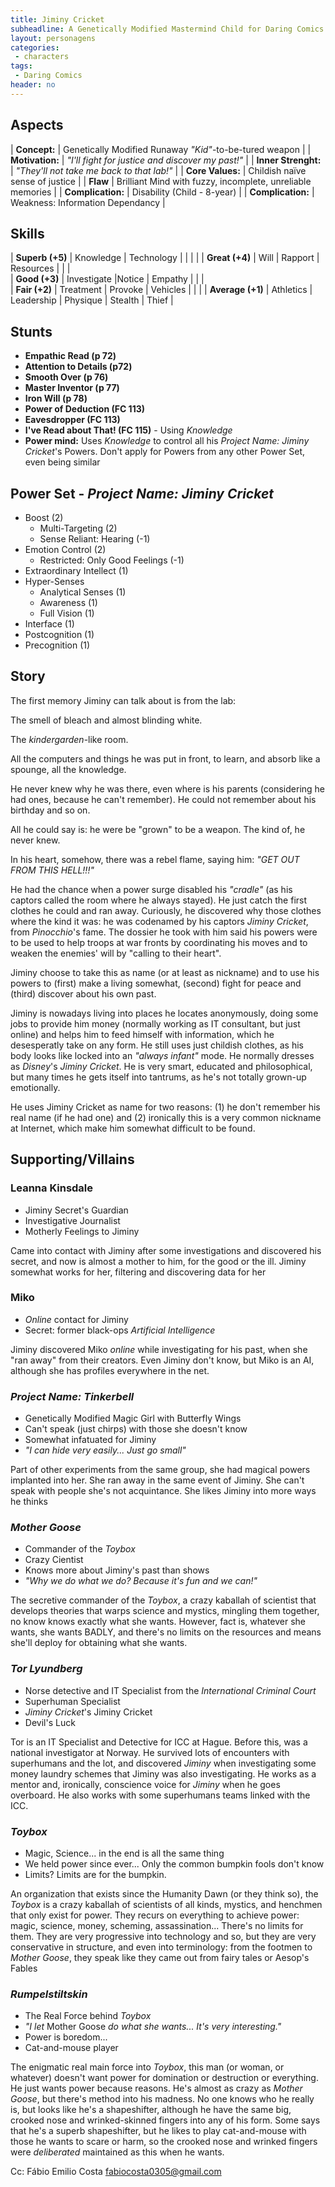 ```yaml
---
title: Jiminy Cricket
subheadline: A Genetically Modified Mastermind Child for Daring Comics
layout: personagens
categories:
 - characters
tags:
 - Daring Comics
header: no
---
```


## Aspects

| **Concept:**        | Genetically Modified Runaway _"Kid"_-to-be-tured weapon    |
| **Motivation:**     | _"I'll fight for justice and discover my past!"_           |
| **Inner Strenght:** | _"They'll not take me back to that lab!"_                  |
| **Core Values:**    | Childish naïve sense of justice                            |
| **Flaw**            | Brilliant Mind with fuzzy, incomplete, unreliable memories |
| **Complication:**   | Disability (Child - 8-year)                                |
| **Complication:**   | Weakness: Information Dependancy                           |

## Skills

| **Superb (+5)** | Knowledge | Technology  |   |   |   | 
| **Great (+4)** | Will | Rapport |  Resources |  |   |   
| **Good (+3)** | Investigate |Notice  | Empathy |   |   |  
| **Fair (+2)** |  Treatment | Provoke | Vehicles |   |   | 
| **Average (+1)** | Athletics | Leadership | Physique |  Stealth | Thief |

## Stunts


+ **Empathic Read (p 72)** 
+ **Attention to Details (p72)**
+ **Smooth Over (p 76)**
+ **Master Inventor (p 77)**
+ **Iron Will (p 78)**
+ **Power of Deduction (FC 113)**
+ **Eavesdropper (FC 113)**
+ **I've Read about That! (FC 115)** - Using _Knowledge_
+ **Power mind:** Uses _Knowledge_ to control all his _Project Name: Jiminy Cricket_'s Powers. Don't apply for Powers from any other Power Set, even being similar

## Power Set - _Project Name: Jiminy Cricket_

+ Boost (2)
	+ Multi-Targeting (2)
	+ Sense Reliant: Hearing (-1)
+ Emotion Control (2)
	+ Restricted: Only Good Feelings (-1)
+ Extraordinary Intellect (1)
+ Hyper-Senses 
	+ Analytical Senses (1)
	+ Awareness (1)
	+ Full Vision (1)
+ Interface (1)
+ Postcognition (1)
+ Precognition (1)

## Story


The first memory Jiminy can talk about is from the lab: 

The smell of bleach and almost blinding white. 

The _kindergarden_-like room.

All the computers and things he was put in front, to learn, and absorb like a spounge, all the knowledge.

He never knew why he was there, even where is his parents (considering he had ones, because he can't remember). He could not remember about his birthday and so on. 

All he could say is: he were be "grown" to be a weapon. The kind of, he never knew.

In his heart, somehow, there was a rebel flame, saying him: _"GET OUT FROM THIS HELL!!!"_

He had the chance when a power surge disabled his _"cradle"_ (as his captors called the room where he always stayed). He just catch the first clothes he could and ran away. Curiously, he discovered why those clothes where the kind it was: he was codenamed by his captors _Jiminy Cricket_, from _Pinocchio_'s fame. The dossier he took with him said his powers were to be used to help troops at war fronts by coordinating his moves and to weaken the enemies' will by "calling to their heart".

Jiminy choose to take this as name (or at least as nickname) and to use his powers to (first) make a living somewhat, (second) fight for peace and (third) discover about his own past.

Jiminy is nowadays living into places he locates anonymously, doing some jobs to provide him money  (normally working as IT consultant, but just online) and helps him to feed himself with information, which he desesperatly take on any form. He still uses just childish clothes, as his body looks like locked into an _"always infant"_ mode. He normally dresses as _Disney_'s _Jiminy Cricket_. He is very smart, educated and philosophical, but many times he gets itself into tantrums, as he's not totally grown-up emotionally.

He uses Jiminy Cricket as name for two reasons: (1) he don't remember his real name (if he had one) and (2) ironically this is a very common nickname at Internet, which make him somewhat difficult to be found.

## Supporting/Villains

### Leanna Kinsdale

+ Jiminy Secret's Guardian
+ Investigative Journalist
+ Motherly Feelings to Jiminy

Came into contact with Jiminy after some investigations and discovered his secret, and now is almost a mother to him, for the good or the ill. Jiminy somewhat works for her, filtering and discovering data for her

### Miko

+ _Online_ contact for Jiminy
+ Secret: former black-ops _Artificial Intelligence_

Jiminy discovered Miko _online_ while investigating for his past, when she "ran away" from their creators. Even Jiminy don't know, but Miko is an AI, although she has profiles everywhere in the net.

### _Project Name: Tinkerbell_

+ Genetically Modified Magic Girl with Butterfly Wings
+ Can't speak (just chirps) with those she doesn't know
+ Somewhat infatuated for Jiminy
+ _"I can hide very easily... Just go small"_

Part of other experiments from the same group, she had magical powers implanted into her. She ran away in the same event of Jiminy. She can't speak with people she's not acquintance. She likes Jiminy into more ways he thinks

### _Mother Goose_

+ Commander of the _Toybox_
+ Crazy Cientist
+ Knows more about Jiminy's past than shows
+ _"Why we do what we do? Because it's fun and we can!"_

The secretive commander of the _Toybox_, a crazy kaballah of scientist that develops theories that warps science and mystics, mingling them together, no know knows exactly what she wants. However, fact is, whatever she wants, she wants BADLY, and there's no limits on the resources and means she'll deploy for obtaining what she wants.

### _Tor Lyundberg_

+ Norse detective and IT Specialist from the _International Criminal Court_
+ Superhuman Specialist
+ _Jiminy Cricket_'s Jiminy Cricket
+ Devil's Luck

Tor is an IT Specialist and Detective for ICC at Hague. Before this, was a national investigator at Norway. He survived lots of encounters with superhumans and the lot, and discovered _Jiminy_ when investigating some money laundry schemes that Jiminy was also investigating. He works as a mentor and, ironically, conscience voice for _Jiminy_ when he goes overboard. He also works with some superhumans teams linked with the ICC.

### _Toybox_

+ Magic, Science... in the end is all the same thing
+ We held power since ever... Only the common bumpkin fools don't know
+ Limits? Limits are for the bumpkin.

An organization that exists since the Humanity Dawn (or they think so), the _Toybox_ is a crazy kaballah of scientists of all kinds, mystics, and henchmen that only exist for power. They recurs on everything to achieve power: magic, science, money, scheming, assassination... There's no limits for them. They are very progressive into technology and so, but they are very conservative in structure, and even into terminology: from the footmen to _Mother Goose_, they speak like they came out from fairy tales or Aesop's Fables

### _Rumpelstiltskin_

+ The Real Force behind _Toybox_
+ _"I let_ Mother Goose _do what she wants... It's very interesting."_
+ Power is boredom...
+ Cat-and-mouse player

The enigmatic real main force into _Toybox_, this man (or woman, or whatever) doesn't want power for domination or destruction or everything. He just wants power because reasons. He's almost as crazy as _Mother Goose_, but there's method into his madness. No one knows who he really is, but looks like he's a shapeshifter, although he have the same big, crooked nose and wrinked-skinned fingers into any of his form. Some says that he's a superb shapeshifter, but he likes to play cat-and-mouse with those he wants to scare or harm, so the crooked nose and wrinked fingers were _deliberated_ maintained as this when he wants.

Cc: Fábio Emilio Costa <fabiocosta0305@gmail.com>
